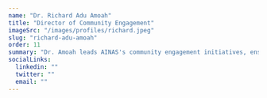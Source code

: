 ```yaml
---
name: "Dr. Richard Adu Amoah"
title: "Director of Community Engagement"
imageSrc: "/images/profiles/richard.jpeg"
slug: "richard-adu-amoah"
order: 11
summary: "Dr. Amoah leads AINAS's community engagement initiatives, ensuring strong relationships with local communities and stakeholders."
socialLinks:
  linkedin: ""
  twitter: ""
  email: ""
---
```

